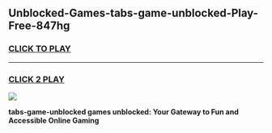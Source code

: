 
## Unblocked-Games-tabs-game-unblocked-Play-Free-847hg
<h3>
<a href="https://premium76.site?title=tabs-game-unblocked&ref=23A">CLICK TO PLAY</a></h3>
<hr>

<h3>
<a href="https://premium76.site?title=tabs-game-unblocked&ref=23A">CLICK 2 PLAY</a>
  
</h3>

<a href="https://premium76.site?title=tabs-game-unblocked&ref=23A"><img src="https://clearcache.store/games.png"></a>


**tabs-game-unblocked games unblocked: Your Gateway to Fun and Accessible Online Gaming**
